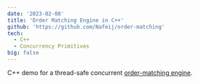 ```yaml
---
date: '2023-02-08'
title: 'Order Matching Engine in C++'
github: 'https://github.com/Nafeij/order-matching'
tech:
  - C++
  - Concurrency Primitives
big: false
---
```


C++ demo for a thread-safe concurrent [order-matching engine](https://en.wikipedia.org/wiki/Order_matching_system).